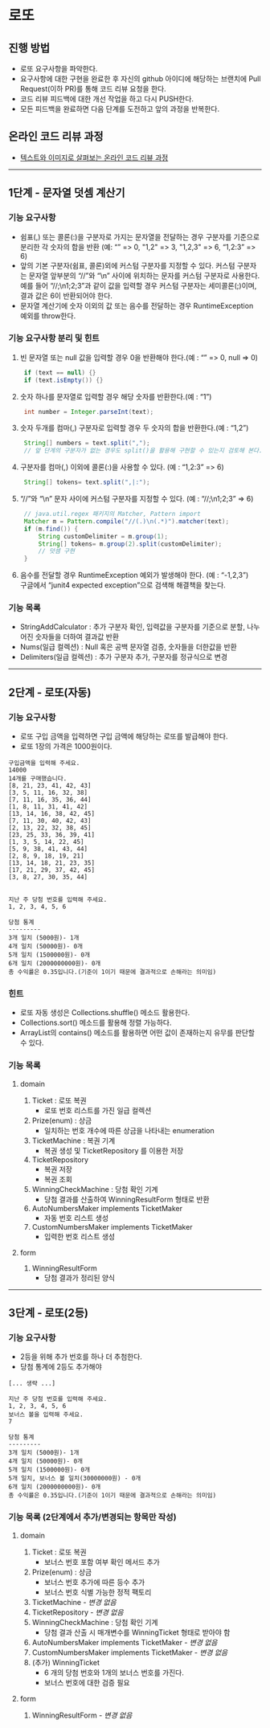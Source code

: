 # 로또
## 진행 방법
* 로또 요구사항을 파악한다.
* 요구사항에 대한 구현을 완료한 후 자신의 github 아이디에 해당하는 브랜치에 Pull Request(이하 PR)를 통해 코드 리뷰 요청을 한다.
* 코드 리뷰 피드백에 대한 개선 작업을 하고 다시 PUSH한다.
* 모든 피드백을 완료하면 다음 단계를 도전하고 앞의 과정을 반복한다.

## 온라인 코드 리뷰 과정
* [텍스트와 이미지로 살펴보는 온라인 코드 리뷰 과정](https://github.com/next-step/nextstep-docs/tree/master/codereview)

--------

## 1단계 - 문자열 덧셈 계산기
### 기능 요구사항
- 쉼표(,) 또는 콜론(:)을 구분자로 가지는 문자열을 전달하는 경우 구분자를 기준으로 분리한 각 숫자의 합을 반환 (예: “” => 0, "1,2" => 3, "1,2,3" => 6, “1,2:3” => 6)
- 앞의 기본 구분자(쉼표, 콜론)외에 커스텀 구분자를 지정할 수 있다. 커스텀 구분자는 문자열 앞부분의 “//”와 “\n” 사이에 위치하는 문자를 커스텀 구분자로 사용한다. 예를 들어 “//;\n1;2;3”과 같이 값을 입력할 경우 커스텀 구분자는 세미콜론(;)이며, 결과 값은 6이 반환되어야 한다.
- 문자열 계산기에 숫자 이외의 값 또는 음수를 전달하는 경우 RuntimeException 예외를 throw한다.

### 기능 요구사항 분리 및 힌트
1. 빈 문자열 또는 null 값을 입력할 경우 0을 반환해야 한다.(예 : “” => 0, null => 0)  
   ```java
    if (text == null) {}  
    if (text.isEmpty()) {}
   ```
2. 숫자 하나를 문자열로 입력할 경우 해당 숫자를 반환한다.(예 : “1”)
   ```java
    int number = Integer.parseInt(text);
   ```
3. 숫자 두개를 컴마(,) 구분자로 입력할 경우 두 숫자의 합을 반환한다.(예 : “1,2”)
   ```java
    String[] numbers = text.split(",");
    // 앞 단계의 구분자가 없는 경우도 split()을 활용해 구현할 수 있는지 검토해 본다.
   ```
4. 구분자를 컴마(,) 이외에 콜론(:)을 사용할 수 있다. (예 : “1,2:3” => 6)
   ```java
    String[] tokens= text.split(",|:");
   ```
5. “//”와 “\n” 문자 사이에 커스텀 구분자를 지정할 수 있다. (예 : “//;\n1;2;3” => 6)
   ```java
    // java.util.regex 패키지의 Matcher, Pattern import
    Matcher m = Pattern.compile("//(.)\n(.*)").matcher(text);
    if (m.find()) {
        String customDelimiter = m.group(1);
        String[] tokens= m.group(2).split(customDelimiter);
        // 덧셈 구현
    }
   ```
6. 음수를 전달할 경우 RuntimeException 예외가 발생해야 한다. (예 : “-1,2,3”)  
   구글에서 “junit4 expected exception”으로 검색해 해결책을 찾는다.

### 기능 목록
- StringAddCalculator : 추가 구분자 확인, 입력값을 구분자를 기준으로 분할, 나누어진 숫자들을 더하여 결과값 반환
- Nums(일급 컬렉션) : Null 혹은 공백 문자열 검증, 숫자들을 더한값을 반환
- Delimiters(일급 컬렉션) : 추가 구분자 추가, 구분자를 정규식으로 변경

--------

## 2단계 - 로또(자동)
### 기능 요구사항
- 로또 구입 금액을 입력하면 구입 금액에 해당하는 로또를 발급해야 한다.
- 로또 1장의 가격은 1000원이다.

```
구입금액을 입력해 주세요.
14000
14개를 구매했습니다.
[8, 21, 23, 41, 42, 43]
[3, 5, 11, 16, 32, 38]
[7, 11, 16, 35, 36, 44]
[1, 8, 11, 31, 41, 42]
[13, 14, 16, 38, 42, 45]
[7, 11, 30, 40, 42, 43]
[2, 13, 22, 32, 38, 45]
[23, 25, 33, 36, 39, 41]
[1, 3, 5, 14, 22, 45]
[5, 9, 38, 41, 43, 44]
[2, 8, 9, 18, 19, 21]
[13, 14, 18, 21, 23, 35]
[17, 21, 29, 37, 42, 45]
[3, 8, 27, 30, 35, 44]


지난 주 당첨 번호를 입력해 주세요.  
1, 2, 3, 4, 5, 6

당첨 통계
---------
3개 일치 (5000원)- 1개
4개 일치 (50000원)- 0개
5개 일치 (1500000원)- 0개
6개 일치 (2000000000원)- 0개
총 수익률은 0.35입니다.(기준이 1이기 때문에 결과적으로 손해라는 의미임)
```

### 힌트
- 로또 자동 생성은 Collections.shuffle() 메소드 활용한다.
- Collections.sort() 메소드를 활용해 정렬 가능하다.
- ArrayList의 contains() 메소드를 활용하면 어떤 값이 존재하는지 유무를 판단할 수 있다.

### 기능 목록
1. domain
   1. Ticket : 로또 복권
      - 로또 번호 리스트를 가진 일급 컬렉션
   2. Prize(enum) : 상금
      - 일치하는 번호 개수에 따른 상금을 나타내는 enumeration
   3. TicketMachine : 복권 기계
      - 복권 생성 및 TicketRepository 를 이용한 저장
   4. TicketRepository
      - 복권 저장
      - 복권 조회
   5. WinningCheckMachine : 당첨 확인 기계
      - 당첨 결과를 산출하여 WinningResultForm 형태로 반환
   6. AutoNumbersMaker implements TicketMaker
      - 자동 번호 리스트 생성
   7. CustomNumbersMaker implements TicketMaker
      - 입력한 번호 리스트 생성
   
2. form
   1. WinningResultForm
      - 당첨 결과가 정리된 양식

--------

## 3단계 - 로또(2등)
### 기능 요구사항
- 2등을 위해 추가 번호를 하나 더 추첨한다.
- 당첨 통계에 2등도 추가해야 
```
[... 생략 ...]

지난 주 당첨 번호를 입력해 주세요.
1, 2, 3, 4, 5, 6
보너스 볼을 입력해 주세요.
7

당첨 통계
---------
3개 일치 (5000원)- 1개
4개 일치 (50000원)- 0개
5개 일치 (1500000원)- 0개
5개 일치, 보너스 볼 일치(30000000원) - 0개
6개 일치 (2000000000원)- 0개
총 수익률은 0.35입니다.(기준이 1이기 때문에 결과적으로 손해라는 의미임)
```

### 기능 목록 (2단계에서 추가/변경되는 항목만 작성)
1. domain
   1. Ticket : 로또 복권
      - 보너스 번호 포함 여부 확인 메서드 추가
   2. Prize(enum) : 상금
      - 보너스 번호 추가에 따른 등수 추가
      - 보너스 번호 식별 가능한 정적 팩토리
   3. TicketMachine - _변경 없음_
   4. TicketRepository - _변경 없음_
   5. WinningCheckMachine : 당첨 확인 기계
      - 당첨 결과 산출 시 매개변수를 WinningTicket 형태로 받아야 함
   6. AutoNumbersMaker implements TicketMaker - _변경 없음_
   7. CustomNumbersMaker implements TicketMaker - _변경 없음_
   8. (추가) WinningTicket
      - 6 개의 당첨 번호와 1개의 보너스 번호를 가진다.
      - 보너스 번호에 대한 검증 필요
   
2. form
   1. WinningResultForm - _변경 없음_
